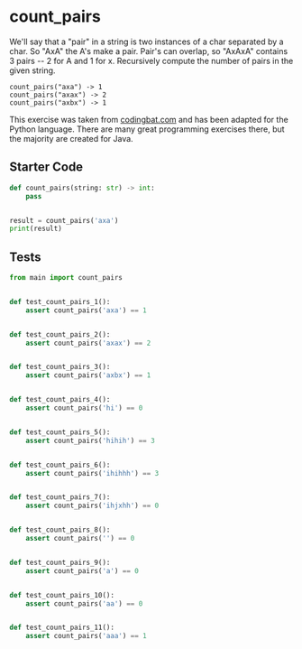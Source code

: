# count_pairs





We'll say that a "pair" in a string is two instances of a char separated by a char. So "AxA" the A's make a pair. Pair's can overlap, so "AxAxA" contains 3 pairs -- 2 for A and 1 for x. Recursively compute the number of pairs in the given string.

```
count_pairs("axa") -> 1
count_pairs("axax") -> 2
count_pairs("axbx") -> 1
```

This exercise was taken from [codingbat.com](https://codingbat.com/prob/p154048) and has been adapted for the Python language. There are many great programming exercises there, but the majority are created for Java.

## Starter Code
```python
def count_pairs(string: str) -> int:
    pass


result = count_pairs('axa')
print(result)
```

## Tests
```python
from main import count_pairs


def test_count_pairs_1():
    assert count_pairs('axa') == 1


def test_count_pairs_2():
    assert count_pairs('axax') == 2


def test_count_pairs_3():
    assert count_pairs('axbx') == 1


def test_count_pairs_4():
    assert count_pairs('hi') == 0


def test_count_pairs_5():
    assert count_pairs('hihih') == 3


def test_count_pairs_6():
    assert count_pairs('ihihhh') == 3


def test_count_pairs_7():
    assert count_pairs('ihjxhh') == 0


def test_count_pairs_8():
    assert count_pairs('') == 0


def test_count_pairs_9():
    assert count_pairs('a') == 0


def test_count_pairs_10():
    assert count_pairs('aa') == 0


def test_count_pairs_11():
    assert count_pairs('aaa') == 1
```
